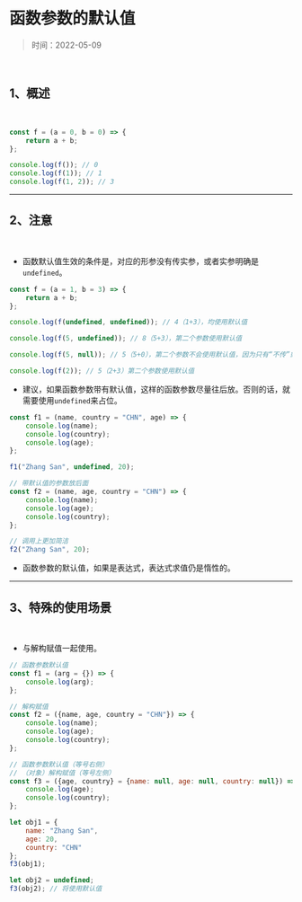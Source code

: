 # 函数参数的默认值

> 时间：2022-05-09

<br/>

## 1、概述

<br/>

```javascript
const f = (a = 0, b = 0) => {
    return a + b;
};

console.log(f()); // 0
console.log(f(1)); // 1
console.log(f(1, 2)); // 3
```



---

## 2、注意

<br/>

- 函数默认值生效的条件是，对应的形参没有传实参，或者实参明确是`undefined`。



```javascript
const f = (a = 1, b = 3) => {
    return a + b;
};

console.log(f(undefined, undefined)); // 4（1+3），均使用默认值

console.log(f(5, undefined)); // 8（5+3），第二个参数使用默认值

console.log(f(5, null)); // 5（5+0），第二个参数不会使用默认值，因为只有“不传”或“明确是 undefined”才能使用默认值

console.log(f(2)); // 5（2+3）第二个参数使用默认值
```



- 建议，如果函数参数带有默认值，这样的函数参数尽量往后放。否则的话，就需要使用`undefined`来占位。



```javascript
const f1 = (name, country = "CHN", age) => {
    console.log(name);
    console.log(country);
    console.log(age);
};

f1("Zhang San", undefined, 20);

// 带默认值的参数放后面
const f2 = (name, age, country = "CHN") => {
    console.log(name);
    console.log(age);
    console.log(country);
};

// 调用上更加简洁
f2("Zhang San", 20);
```



- 函数参数的默认值，如果是表达式，表达式求值仍是惰性的。

---

## 3、特殊的使用场景

<br/>

- 与解构赋值一起使用。



```javascript
// 函数参数默认值
const f1 = (arg = {}) => {
    console.log(arg);
};

// 解构赋值
const f2 = ({name, age, country = "CHN"}) => {
    console.log(name);
    console.log(age);
    console.log(country);
};

// 函数参数默认值（等号右侧）
// （对象）解构赋值（等号左侧）
const f3 = ({age, country} = {name: null, age: null, country: null}) => {
    console.log(age);
    console.log(country);
};

let obj1 = {
    name: "Zhang San",
    age: 20,
    country: "CHN"
};
f3(obj1);

let obj2 = undefined;
f3(obj2); // 将使用默认值
```

